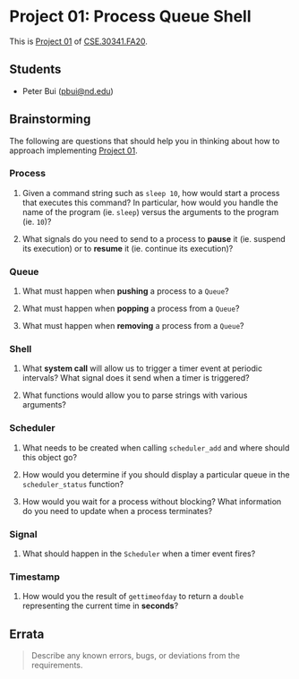 # Project 01: Process Queue Shell

This is [Project 01] of [CSE.30341.FA20].

## Students

- Peter Bui (pbui@nd.edu)

## Brainstorming

The following are questions that should help you in thinking about how to
approach implementing [Project 01].

### Process

1. Given a command string such as `sleep 10`, how would start a process that
   executes this command?  In particular, how would you handle the name of the
   program (ie. `sleep`) versus the arguments to the program (ie. `10`)?

2. What signals do you need to send to a process to **pause** it (ie. suspend
   its execution) or to **resume** it (ie. continue its execution)?

### Queue

1. What must happen when **pushing** a process to a `Queue`?

2. What must happen when **popping** a process from a `Queue`?

3. What must happen when **removing** a process from a `Queue`?

### Shell

1. What **system call** will allow us to trigger a timer event at periodic
   intervals?  What signal does it send when a timer is triggered?

2. What functions would allow you to parse strings with various arguments?

### Scheduler

1. What needs to be created when calling `scheduler_add` and where should this
   object go?

2. How would you determine if you should display a particular queue in the
   `scheduler_status` function?

3. How would you wait for a process without blocking? What information do you
   need to update when a process terminates?

### Signal

1. What should happen in the `Scheduler` when a timer event fires?

### Timestamp

1. How would you the result of `gettimeofday` to return a `double` representing
   the current time in **seconds**?

## Errata

> Describe any known errors, bugs, or deviations from the requirements.

[Project 01]:       https://www3.nd.edu/~pbui/teaching/cse.30341.fa20/project01.html
[CSE.30341.FA20]:   https://www3.nd.edu/~pbui/teaching/cse.30341.fa20/
